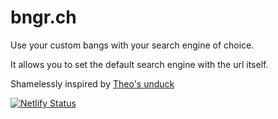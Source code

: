 # bngr.ch

Use your custom bangs with your search engine of choice.

It allows you to set the default search engine with the url itself.

Shamelessly inspired by [Theo's unduck](https://github.com/t3dotgg/unduck)

[![Netlify Status](https://api.netlify.com/api/v1/badges/4674f8c0-e457-4848-8b6a-f08c84dee299/deploy-status)](https://app.netlify.com/sites/bngr/deploys)
